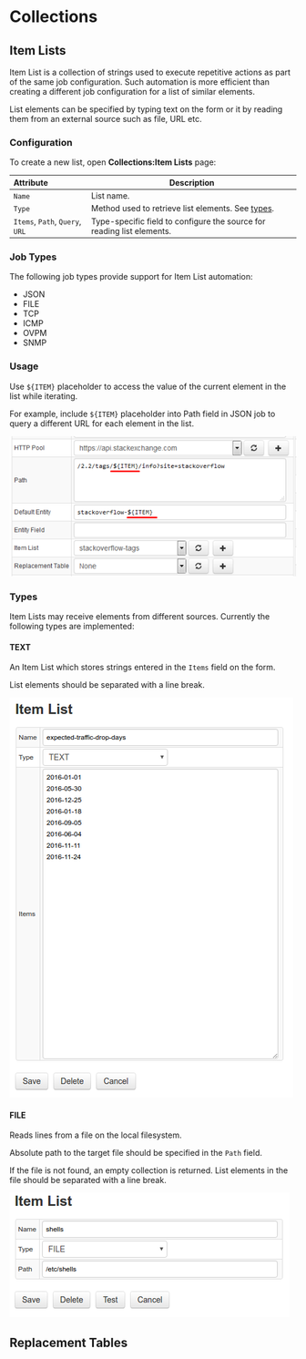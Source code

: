 # Collections

## Item Lists

Item List is a collection of strings used to execute repetitive actions as part of the same job configuration. Such automation is more efficient than creating a different job configuration for a list of similar elements.

List elements can be specified by typing text on the form or it by reading them from an external source such as file, URL etc.

### Configuration

To create a new list, open **Collections:Item Lists** page:

**Attribute** | **Description**
| :---- | ----- |
 `Name` | List name.
 `Type` | Method used to retrieve list elements. See [types](#types).
 `Items`, `Path`, `Query`, `URL` | Type-specific field to configure the source for reading list elements.
 
### Job Types

The following job types provide support for Item List automation:

* JSON
* FILE
* TCP
* ICMP
* OVPM
* SNMP
 
### Usage

Use `${ITEM}` placeholder to access the value of the current element in the list while iterating.

For example, include `${ITEM}` placeholder into Path field in JSON job to query a different URL for each element in the list. 

![Item List Example](item-list.png)

### Types

Item Lists may receive elements from different sources. Currently the following types are implemented:

#### TEXT

An Item List which stores strings entered in the `Items` field on the form. 

List elements should be separated with a line break.

![TEXT Type](collection_text_type.png)

#### FILE

Reads lines from a file on the local filesystem. 

Absolute path to the target file should be specified in the `Path` field. 

If the file is not found, an empty collection is returned. List elements in the file should be separated with a line break.

![TEXT Type](collection_file_type.png)

## Replacement Tables
